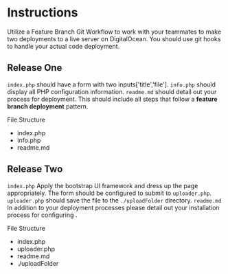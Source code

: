 # Instructions
Utilize a Feature Branch Git Workflow to work with your teammates to make two deployments to a live server on DigitalOcean. You should use git hooks to handle your actual code deployment.

## Release One

`index.php` should have a form with two inputs['title','file'].
`info.php` should display all PHP configuration information.
`readme.md` should detail out your process for deployment. This should include all steps that follow a **feature branch deployment** pattern.

File Structure
* index.php
* info.php
* readme.md

## Release Two

`index.php` Apply the bootstrap UI framework and dress up the page appropriately. The form should be configured to submit to `uploader.php`.
`uploader.php` should save the file to the `./uploadFolder` directory.
`readme.md` In addition to your deployment processes please detail out your installation process for configuring .

File Structure
* index.php
* uploader.php
* readme.md
* ./uploadFolder
